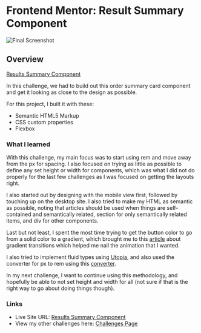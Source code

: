 # Frontend Mentor: Result Summary Component

![Final Screenshot](./assets/images/006-final.png)

## Overview

[Results Summary Component](https://www.frontendmentor.io/challenges/results-summary-component-CE_K6s0maV)

In this challenge, we had to build out this order summary card component and get it looking as close to the design as possible.

For this project, I built it with these:

- Semantic HTML5 Markup
- CSS custom properties
- Flexbox

### What I learned

With this challenge, my main focus was to start using rem and move away from the px for spacing. I also focused on trying as little as possible to define any set height or width for components, which was what I did not do properly for the last few challenges as I was focused on getting the layouts right.

I also started out by designing with the mobile view first, followed by touching up on the desktop site. I also tried to make my HTML as semantic as possible, noting that articles should be used when things are self-contained and semantically related, section for only semantically related items, and div for other components.

Last but not least, I spent the most time trying to get the button color to go from a solid color to a gradient, which brought me to this [article](https://levelup.gitconnected.com/gradient-transitions-with-css-f7004b89892) about gradient transitions which helped me nail the animation that I wanted.

I also tried to implement fluid types using [Utopia](https://utopia.fyi/), and also used the converter for px to rem using this [converter](https://nekocalc.com/px-to-rem-converter).

In my next challenge, I want to continue using this methodology, and hopefully be able to not set height and width for all (not sure if that is the right way to go about doing things though).

### Links

- Live Site URL: [Results Summary Component](https://frontendmentor-06-results-summary-component.vercel.app/)
- View my other challenges here: [Challenges Page](https://frontendmentor-00-main.vercel.app/)
